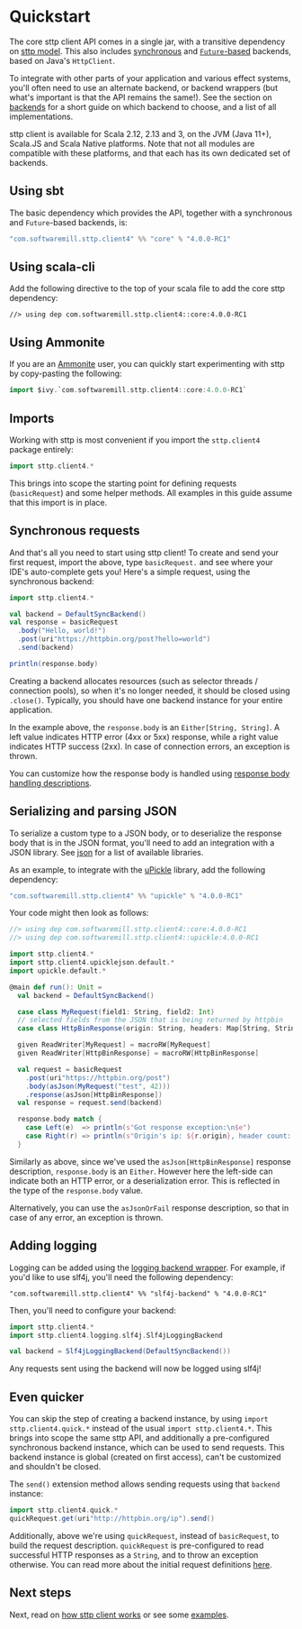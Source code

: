 # Quickstart

The core sttp client API comes in a single jar, with a transitive dependency on [sttp model](https://github.com/softwaremill/sttp-model). 
This also includes [synchronous](backends/synchronous.md) and [`Future`-based](backends/future.md) backends, based on Java's `HttpClient`.

To integrate with other parts of your application and various effect systems, you'll often need to use an alternate backend, or backend wrappers (but what's important is that the API remains the same!). See the section on [backends](backends/summary.md) for a short guide on which backend to choose, and a list of all implementations.

sttp client is available for Scala 2.12, 2.13 and 3, on the JVM (Java 11+), Scala.JS and Scala Native platforms. Note that not all modules are compatible with these platforms, and that each has its own dedicated set of backends.

## Using sbt

The basic dependency which provides the API, together with a synchronous and `Future`-based backends, is:

```scala
"com.softwaremill.sttp.client4" %% "core" % "4.0.0-RC1"
```

## Using scala-cli

Add the following directive to the top of your scala file to add the core sttp dependency:

```
//> using dep com.softwaremill.sttp.client4::core:4.0.0-RC1
```

## Using Ammonite

If you are an [Ammonite](https://ammonite.io) user, you can quickly start experimenting with sttp by copy-pasting the following:

```scala
import $ivy.`com.softwaremill.sttp.client4::core:4.0.0-RC1`
```

## Imports

Working with sttp is most convenient if you import the `sttp.client4` package entirely:

```scala
import sttp.client4.*
```

This brings into scope the starting point for defining requests (`basicRequest`) and some helper methods. All examples in this guide assume that this import is in place.

## Synchronous requests

And that's all you need to start using sttp client! To create and send your first request, import the above, type `basicRequest.` and see where your IDE's auto-complete gets you! Here's a simple request, using the synchronous backend:

```scala
import sttp.client4.*

val backend = DefaultSyncBackend()
val response = basicRequest
  .body("Hello, world!")  
  .post(uri"https://httpbin.org/post?hello=world")
  .send(backend)

println(response.body)            
```

Creating a backend allocates resources (such as selector threads / connection pools), so when it's no longer needed, it
should be closed using `.close()`. Typically, you should have one backend instance for your entire application.

In the example above, the `response.body` is an `Either[String, String]`. A left value indicates HTTP error (4xx or 5xx) 
response, while a right value indicates HTTP success (2xx). In case of connection errors, an exception is thrown.

You can customize how the response body is handled using [response body handling descriptions](responses/body.md).

## Serializing and parsing JSON

To serialize a custom type to a JSON body, or to deserialize the response body that is in the JSON format, you'll need
to add an integration with a JSON library. See [json](other/json.md) for a list of available libraries.

As an example, to integrate with the [uPickle](https://github.com/com-lihaoyi/upickle) library, add the following
dependency:

```scala
"com.softwaremill.sttp.client4" %% "upickle" % "4.0.0-RC1"
```

Your code might then look as follows:

```scala
//> using dep com.softwaremill.sttp.client4::core:4.0.0-RC1
//> using dep com.softwaremill.sttp.client4::upickle:4.0.0-RC1

import sttp.client4.*
import sttp.client4.upicklejson.default.*
import upickle.default.*

@main def run(): Unit =
  val backend = DefaultSyncBackend()

  case class MyRequest(field1: String, field2: Int)
  // selected fields from the JSON that is being returned by httpbin
  case class HttpBinResponse(origin: String, headers: Map[String, String])

  given ReadWriter[MyRequest] = macroRW[MyRequest]
  given ReadWriter[HttpBinResponse] = macroRW[HttpBinResponse]

  val request = basicRequest
    .post(uri"https://httpbin.org/post")
    .body(asJson(MyRequest("test", 42)))
    .response(asJson[HttpBinResponse])
  val response = request.send(backend)

  response.body match {
    case Left(e)  => println(s"Got response exception:\n$e")
    case Right(r) => println(s"Origin's ip: ${r.origin}, header count: ${r.headers.size}")
  }
```

Similarly as above, since we've used the `asJson[HttpBinResponse]` response description, `response.body` is an 
`Either`. However here the left-side can indicate both an HTTP error, or a deserialization error. This is 
reflected in the type of the `response.body` value.

Alternatively, you can use the `asJsonOrFail` response description, so that in case of any error, an exception is
thrown.

## Adding logging

Logging can be added using the [logging backend wrapper](backends/wrappers/logging.md). For example, if you'd like to
use slf4j, you'll need the following dependency:

```
"com.softwaremill.sttp.client4" %% "slf4j-backend" % "4.0.0-RC1"
```

Then, you'll need to configure your backend:

```scala
import sttp.client4.*
import sttp.client4.logging.slf4j.Slf4jLoggingBackend

val backend = Slf4jLoggingBackend(DefaultSyncBackend())
```

Any requests sent using the backend will now be logged using slf4j!

## Even quicker

You can skip the step of creating a backend instance, by using `import sttp.client4.quick.*` instead of the usual `import sttp.client4.*`.
This brings into scope the same sttp API, and additionally a pre-configured synchronous backend instance, which can be used to send requests. 
This backend instance is global (created on first access), can't be customized and shouldn't be closed.

The `send()` extension method allows sending requests using that `backend` instance:

```scala
import sttp.client4.quick.*
quickRequest.get(uri"http://httpbin.org/ip").send()
```

Additionally, above we're using `quickRequest`, instead of `basicRequest`, to build the request description. 
`quickRequest` is pre-configured to read successful HTTP responses as a `String`, and to throw an exception 
otherwise. You can read more about the initial request definitions [here](requests/basics.md).

## Next steps

Next, read on [how sttp client works](how.md) or see some [examples](examples.md).

